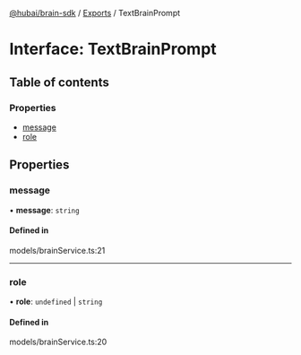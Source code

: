 [@hubai/brain-sdk](../README.md) / [Exports](../modules.md) / TextBrainPrompt

# Interface: TextBrainPrompt

## Table of contents

### Properties

- [message](TextBrainPrompt.md#message)
- [role](TextBrainPrompt.md#role)

## Properties

### message

• **message**: `string`

#### Defined in

models/brainService.ts:21

___

### role

• **role**: `undefined` \| `string`

#### Defined in

models/brainService.ts:20
